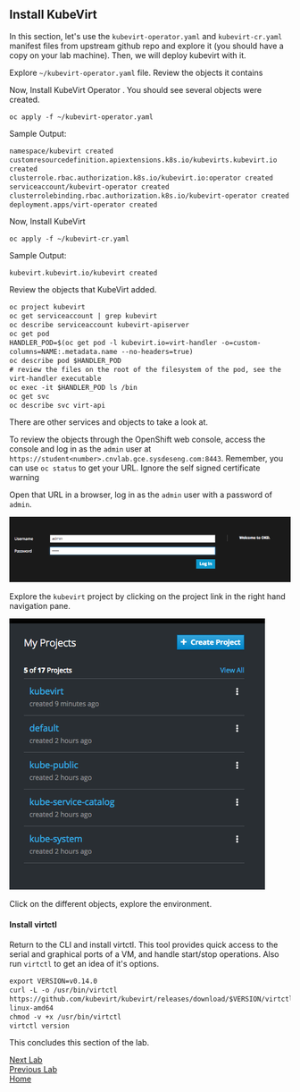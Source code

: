 ## Install KubeVirt

In this section, let's use the `kubevirt-operator.yaml` and `kubevirt-cr.yaml` manifest files from upstream github repo and explore it (you should have a copy on your lab machine). Then, we will deploy kubevirt with it.

Explore `~/kubevirt-operator.yaml` file. Review the objects it contains

Now, Install KubeVirt Operator . You should see several objects were created.
 
```
oc apply -f ~/kubevirt-operator.yaml
```

Sample Output:

```
namespace/kubevirt created
customresourcedefinition.apiextensions.k8s.io/kubevirts.kubevirt.io created
clusterrole.rbac.authorization.k8s.io/kubevirt.io:operator created
serviceaccount/kubevirt-operator created
clusterrolebinding.rbac.authorization.k8s.io/kubevirt-operator created
deployment.apps/virt-operator created

```

Now, Install KubeVirt
 
```
oc apply -f ~/kubevirt-cr.yaml
```

Sample Output:

```
kubevirt.kubevirt.io/kubevirt created
```

Review the objects that KubeVirt added.

```
oc project kubevirt
oc get serviceaccount | grep kubevirt
oc describe serviceaccount kubevirt-apiserver
oc get pod
HANDLER_POD=$(oc get pod -l kubevirt.io=virt-handler -o=custom-columns=NAME:.metadata.name --no-headers=true)
oc describe pod $HANDLER_POD
# review the files on the root of the filesystem of the pod, see the virt-handler executable
oc exec -it $HANDLER_POD ls /bin
oc get svc
oc describe svc virt-api
```

There are other services and objects to take a look at.

To review the objects through the OpenShift web console, access the console and log in as the `admin` user at `https://student<number>.cnvlab.gce.sysdeseng.com:8443`. Remember, you can use `oc status` to get your URL. Ignore the self signed certificate warning

Open that URL in a browser, log in as the `admin` user with a password of `admin`.

![openshift](images/openshift-console-login.png)

Explore the `kubevirt` project by clicking on the project link in the right hand navigation pane.

![openshift](images/openshift-console-view-all.png)

Click on the different objects, explore the environment.

#### Install virtctl

Return to the CLI and install virtctl. This tool provides quick access to the serial and graphical ports of a VM, and handle start/stop operations. Also run `virtctl` to get an idea of it's options.

```
export VERSION=v0.14.0
curl -L -o /usr/bin/virtctl https://github.com/kubevirt/kubevirt/releases/download/$VERSION/virtctl-$VERSION-linux-amd64
chmod -v +x /usr/bin/virtctl
virtctl version
```

This concludes this section of the lab.

[Next Lab](../lab6/lab6.md)\
[Previous Lab](../lab4/lab4.md)\
[Home](../../README.md)
